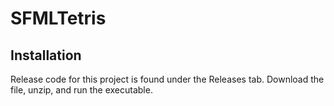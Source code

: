 # SFMLTetris

## Installation
Release code for this project is found under the Releases tab. Download the file, unzip, and run the executable.
